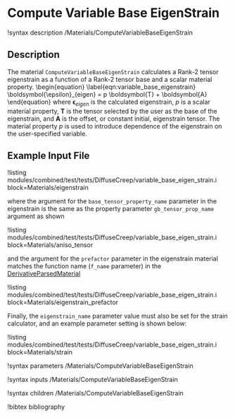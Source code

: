 # Compute Variable Base EigenStrain


!syntax description /Materials/ComputeVariableBaseEigenStrain

## Description

The material `ComputeVariableBaseEigenStrain` calculates a Rank-2 tensor eigenstrain
as a function of a Rank-2 tensor base and a scalar material property.
\begin{equation}
  \label{eqn:variable_base_eigenstrain}
  \boldsymbol{\epsilon}_{eigen} = p \boldsymbol{T} + \boldsymbol{A}
\end{equation}
where $\boldsymbol{\epsilon}_{eigen}$ is the calculated eigenstrain,
$p$ is a scalar material property, $\boldsymbol{T}$ is the tensor selected by
the user as the base of the eigenstrain, and $\boldsymbol{A}$ is the offset, or
constant initial, eigenstrain tensor.
The material property $p$ is used to introduce dependence of the eigenstrain on
the user-specified variable.

## Example Input File

!listing modules/combined/test/tests/DiffuseCreep/variable_base_eigen_strain.i block=Materials/eigenstrain

where the argument for the `base_tensor_property_name` parameter in the eigenstrain
is the same as the property parameter `gb_tensor_prop_name` argument as shown

!listing modules/combined/test/tests/DiffuseCreep/variable_base_eigen_strain.i block=Materials/aniso_tensor

and the argument for the `prefactor` parameter in the eigenstrain material matches
the function name (`f_name` parameter) in the [DerivativeParsedMaterial](/DerivativeParsedMaterial.md)

!listing modules/combined/test/tests/DiffuseCreep/variable_base_eigen_strain.i block=Materials/eigenstrain_prefactor

Finally, the `eigenstrain_name` parameter value must also be set for the strain calculator, and an example parameter setting is shown below:

!listing modules/combined/test/tests/DiffuseCreep/variable_base_eigen_strain.i block=Materials/strain

!syntax parameters /Materials/ComputeVariableBaseEigenStrain

!syntax inputs /Materials/ComputeVariableBaseEigenStrain

!syntax children /Materials/ComputeVariableBaseEigenStrain

!bibtex bibliography
